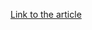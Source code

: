 [Link to the article](https://www.akamai.com/blog/security-research/2024/sep/guidance-on-critical-cups-rce)
